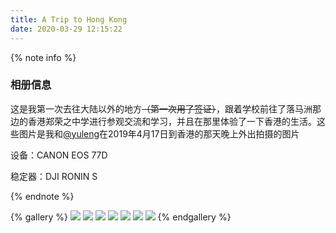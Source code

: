 ```yaml
---
title: A Trip to Hong Kong
date: 2020-03-29 12:15:22
---
```

{% note info %}

### 相册信息

这是我第一次去往大陆以外的地方~~（第一次用了签证）~~，跟着学校前往了落马洲那边的香港郑荣之中学进行参观交流和学习，并且在那里体验了一下香港的生活。这些图片是我和[@yuleng](https://www.yuleng.top/)在2019年4月17日到香港的那天晚上外出拍摄的图片

设备：CANON EOS 77D

稳定器：DJI RONIN S

{% endnote %}

{% gallery %}
![](https://gamernotitle.coding.net/p/assets1/d/assets1/git/raw/master/img/HK/HK-C.JPG)
![](https://gamernotitle.coding.net/p/assets1/d/assets1/git/raw/master/img/HK/HK-DJI-Ronin-S-Box.JPG)
![](https://gamernotitle.coding.net/p/assets1/d/assets1/git/raw/master/img/HK/HK-Metro-Line.JPG)
![](https://gamernotitle.coding.net/p/assets1/d/assets1/git/raw/master/img/HK/HK-Metro-Station.JPG)
![](https://gamernotitle.coding.net/p/assets1/d/assets1/git/raw/master/img/HK/HK-School-Library.JPG)
![](https://gamernotitle.coding.net/p/assets1/d/assets1/git/raw/master/img/HK/HK-Street.JPG)
![](https://gamernotitle.coding.net/p/assets1/d/assets1/git/raw/master/img/HK/HK-Victoria-Me.JPG)
{% endgallery %}